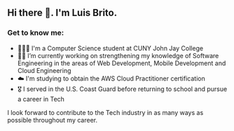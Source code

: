 ## Hi there 👋. I'm Luis Brito.

### Get to know me:
- 👨🏽‍🎓 I'm a Computer Science student at CUNY John Jay College
- 👨‍💻 I’m currently working on strengthening my knowledge of Software Engineering in the areas of Web Development, Mobile Development and Cloud Engineering
- ☁️ I'm studying to obtain the AWS Cloud Practitioner certification
- 🎖 I served in the U.S. Coast Guard before returning to school and pursue a career in Tech

I look forward to contribute to the Tech industry in as many ways as possible throughout my career.
<!--
**leba0495/leba0495** is a ✨ _special_ ✨ repository because its `README.md` (this file) appears on your GitHub profile.

Here are some ideas to get you started:

- 🔭 I’m currently working on ...
- 🌱 I’m currently learning ...
- 👯 I’m looking to collaborate on ...
- 🤔 I’m looking for help with ...
- 💬 Ask me about ...
- 📫 How to reach me: ...
- 😄 Pronouns: ...
- ⚡ Fun fact: ...
-->
